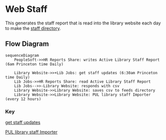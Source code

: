 # Web Staff
  This generates the staff report that is read into the library website each day to make the [staff directory](https://library.princeton.edu/staff/directory).

## Flow Diagram

```mermaid
sequenceDiagram
    PeopleSoft->>HR Reports Share: writes Active Library Staff Report (6am Princeton time Daily)

    Library Website->>+Lib Jobs: get staff updates (6:30am Princeton time Daily)
    Lib Jobs->>HR Reports Share: read Active Library Staff Report
    Lib Jobs-->>-Library Website: responds with csv 
    Library Website->>Library Website: saves csv to feeds directory
    Library Website->>Library Website: PUL library staff Importer (every 12 hours)
```

### Key
[get staff updates](https://github.com/pulibrary/princeton_ansible/blob/main/roles/libwww/files/get_staff_updates.sh)

[PUL library staff Importer](https://library.princeton.edu/admin/structure/feeds/pul_library_staff_importer/tamper)
